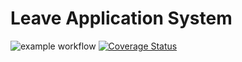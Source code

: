 # Leave Application System
![example workflow](https://github.com/ncutixavier/leave-application-system/actions/workflows/node.js.yml/badge.svg)
[![Coverage Status](https://coveralls.io/repos/github/ncutixavier/leave-application-system/badge.svg?branch=dev)](https://coveralls.io/github/ncutixavier/leave-application-system?branch=dev)
